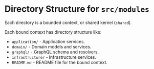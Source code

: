 # Directory Structure for `src/modules`

Each directory is a bounded context, or shared kernel (`shared`).

Each bound context has directory structure like:

- `application/` - Application services.
- `domain/` - Domain models and services.
- `graphql/` - GraphQL schema and resolvers.
- `infrastructure/` - Infrastructure services.
- `README.md` - README file for the bound context.
